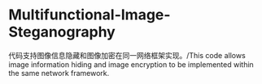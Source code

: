 # Multifunctional-Image-Steganography
代码支持图像信息隐藏和图像加密在同一网络框架实现。/This code allows image information hiding and image encryption to be implemented within the same network framework.
